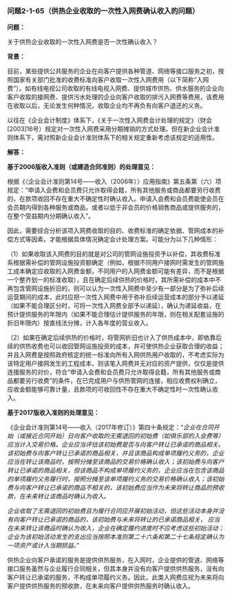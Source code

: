 ### 问题2-1-65（供热企业收取的一次性入网费确认收入的问题）

**问题：**

关于供热企业收取的一次性入网费是否一次性确认收入？

**背景：**

目前，某些提供公共服务的企业在向客户提供各种管道、网络等接口服务之初，按照国家有关部门批准的收费标准向客户收取一次性入网费用（以下简称“入网费”）。如有线电视公司收取的有线电视入网费、提供城市供热、供水服务的企业向客户收取的接网费、提供污水处理的企业向客户收取的排污入网费等费用，该费用在收取以后，无论发生何种情况，收取企业均不再负有向客户退还的义务。

以往在《企业会计制度》体系下，《关于一次性入网费会计处理的规定》（财会[2003]16号）规定对一次性入网费采用分期摊销的方式处理。但在新企业会计准则体系下，需对照新企业会计准则体系下的相关规定重新考虑该规定的适用性。

**解答：**

**基于2006版收入准则（或建造合同准则）的处理意见：**

根据《〈企业会计准则第14号——收入（2006年）〉应用指南》第五条第（六）项规定：“申请入会费和会员费只允许取得会籍，所有其他服务或商品都要另行收费的，在款项收回不存在重大不确定性时确认收入。申请入会费和会员费能使会员在会员期内得到各种服务或商品，或者以低于非会员的价格销售商品或提供服务的，在整个受益期内分期确认收入”。

因此，需要综合分析该项入网费收取的目的、收费标准的确定依据、管网成本的补偿方式等因素，才能根据具体情况确定会计处理方案。可能分为以下几种情形：

（1）如果收取该入网费的目的就是对公司的管网设施投资予以补偿，其收费标准系根据需补偿的管网设施投资额确定（例如，根据不同用户接网时需发生的管网施工成本确定应收取的入网费金额，不同用户的入网费金额可能有差异，而不是根据一个整齐划一的标准收取），且在确定后续供热的价格时，其所需补偿的成本中不再包含管网设施折旧的，则可以认为一次性入网费中至少有一部分是为了弥补后续运营期间的成本，此时应把一次性入网费中用于弥补后续运营成本的部分予以递延（如果不能合理区分时，可将一次性入网费全部予以递延），确认为递延收益，在预计提供服务的年限内（如果不能合理估计提供服务的年限，则在相关配套设施的折旧年限内）按直线法分摊，计入各年度的营业收入。

（2）如果在确定后续供热的价格时，将管网折旧也计入了供热成本中，即依靠后续的供热收费也可以收回管网设施投资的成本，并可使供热企业获取合理的收益；并且入网费是按照政府核定的统一标准向所有入网供热用户收取的，不考虑实际为该特定用户接网发生的工程成本，则该笔入网费并无对应的资产提供，仅仅是提供连接服务的对价，符合“申请入会费和会员费只允许取得会籍，所有其他服务或商品都要另行收费”的条件，在已完成用户与供热管网的连接，相应收费权利确立，应收金额能够可靠计量，且款项的可收回性不存在重大不确定性时一次性确认收入。

**基于2017版收入准则的处理意见：**

《企业会计准则第14号——收入（2017年修订）》第四十条规定：“*企业在合同开始（或接近合同开始）日向客户收取的无需退回的初始费（如俱乐部的入会费等）应当计入交易价格。企业应当评估该初始费是否与向客户转让已承诺的商品相关。该初始费与向客户转让已承诺的商品相关，并且该商品构成单项履约义务的，企业应当在转让该商品时，按照分摊至该商品的交易价格确认收入；该初始费与向客户转让已承诺的商品相关，但该商品不构成单项履约义务的，企业应当在包含该商品的单项履约义务履行时，按照分摊至该单项履约义务的交易价格确认收入；该初始费与向客户转让已承诺的商品不相关的，该初始费应当作为未来将转让商品的预收款，在未来转让该商品时确认为收入。*

*企业收取了无需退回的初始费且为履行合同应开展初始活动，但这些活动本身并没有向客户转让已承诺的商品的，该初始费与未来将转让的已承诺商品相关，
应当在未来转让该商品时确认为收入，企业在确定履约进度时不应考虑这些初始活动；企业为该初始活动发生的支出应当按照本准则第二十六条和第二十七条规定确认为一项资产或计入当期损益。*”

供热企业向客户承诺的服务是提供供热服务，在入网时，企业提供的管道、网络等接口服务虽然与企业履行合同相关，但其本身并没有向客户提供供热服务，没有向客户转让已承诺的服务，不构成单项履约义务。因此，此类入网费应视为未来将向客户提供供热服务的预收款，在未来向客户提供供热服务时确认收入。